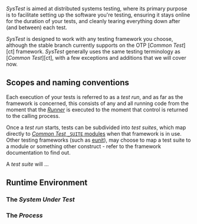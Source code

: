 *SysTest* is aimed at distributed systems testing, where its primary purpose is
to facilitate setting up the software you're testing, ensuring it stays online
for the duration of your tests, and cleanly tearing everything down after (and
between) each test.

*SysTest* is designed to work with any testing framework you choose, although
the stable branch currently supports on the OTP [_Common Test_][ct] framework. 
*SysTest* generally uses the same testing terminology as [_Common Test_][ct], 
with a few exceptions and additions that we will cover now.

## Scopes and naming conventions

Each execution of your tests is referred to as a _test run_, and as far as the 
framework is concerned, this consists of any and all running code from the 
moment that the [_Runner_][runner] is executed to the moment that control is
returned to the calling process.

Once a _test run_ starts, tests can be subdivided into _test suites_, which map
directly to [_Common Test_ `_SUITE` modules][ct_suites] when that framework is 
in use. Other testing frameworks (such as [eunit][eunit]), may choose to map a
test suite to a module or something other construct - refer to the framework
documentation to find out.

A _test suite_ will ...

## Runtime Environment

### The _System Under Test_

### The _Process_

[runner]: https://github.com/nebularis/systest/wiki/systest_runner
[eunit]: http://www.erlang.org/doc/apps/eunit/chapter.html
[ct_suites]: http://www.erlang.org/doc/apps/common_test/write_test_chapter.html
